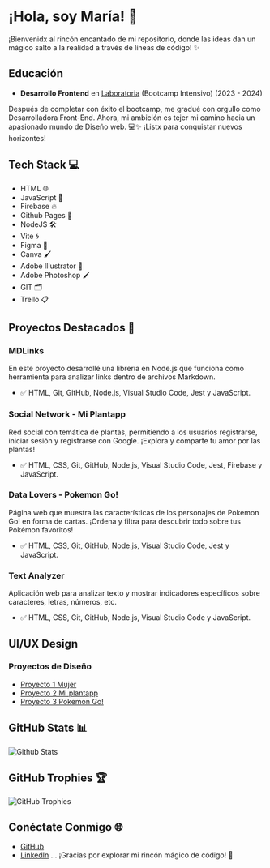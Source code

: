 # ¡Hola, soy María! 👋

¡Bienvenidx al rincón encantado de mi repositorio, donde las ideas dan un mágico salto a la realidad a través de líneas de código! ✨

## Educación
- **Desarrollo Frontend** en [Laboratoria](https://www.laboratoria.la/) (Bootcamp Intensivo) (2023 - 2024)

Después de completar con éxito el bootcamp, me gradué con orgullo como Desarrolladora Front-End. Ahora, mi ambición es tejer mi camino hacia un apasionado mundo de Diseño web. 💻✨ ¡Listx para conquistar nuevos horizontes!

## Tech Stack 💻
- HTML 🌐
-  JavaScript 🚀
-  Firebase 🔥
-  Github Pages 📄
-  NodeJS 🛠️
-  Vite 🌀
-  Figma 🎨
-  Canva 🖌️
-  Adobe Illustrator 🎨
- Adobe Photoshop 🖌️
-  GIT 🗂️
-  Trello 📋

  ## Proyectos Destacados 🚀
### MDLinks
En este proyecto desarrollé una librería en Node.js que funciona como herramienta para analizar links dentro de archivos Markdown.
- ✅ HTML, Git, GitHub, Node.js, Visual Studio Code, Jest y JavaScript.

### Social Network - Mi Plantapp
Red social con temática de plantas, permitiendo a los usuarios registrarse, iniciar sesión y registrarse con Google. ¡Explora y comparte tu amor por las plantas!
- ✅ HTML, CSS, Git, GitHub, Node.js, Visual Studio Code, Jest, Firebase y JavaScript.

### Data Lovers - Pokemon Go!
Página web que muestra las características de los personajes de Pokemon Go! en forma de cartas. ¡Ordena y filtra para descubrir todo sobre tus Pokémon favoritos!
- ✅ HTML, CSS, Git, GitHub, Node.js, Visual Studio Code, Jest y JavaScript.

### Text Analyzer
Aplicación web para analizar texto y mostrar indicadores específicos sobre caracteres, letras, números, etc.
- ✅ HTML, CSS, Git, GitHub, Node.js, Visual Studio Code y JavaScript.

## UI/UX Design
### Proyectos de Diseño
- [Proyecto 1 Mujer](https://www.figma.com/file/hyQV7Skr0fpHwILHZkA4WA/app-mujer?type=design&mode=design&t=pSghi9twoj9Qb9dn-1)
- [Proyecto 2 Mi plantapp](https://www.figma.com/file/cGOxmq6boCoUa18vaFHEA1/WhatsApp-Image-2023-05-03-at-10.15.47-AM?type=design&node-id=266%3A17&mode=design&t=pSghi9twoj9Qb9dn-1)
- [Proyecto 3 Pokemon Go!](https://www.figma.com/file/cGOxmq6boCoUa18vaFHEA1/WhatsApp-Image-2023-05-03-at-10.15.47-AM?type=design&node-id=219%3A2&mode=design&t=pSghi9twoj9Qb9dn-1)

## GitHub Stats 📊
![Github Stats](https://github-readme-stats.vercel.app/api?username=Mariasalcedo13&show_icons=true)

## GitHub Trophies 🏆
![GitHub Trophies](https://github-profile-trophy.vercel.app/?username=Mariasalcedo13)

## Conéctate Conmigo 🌐
- [GitHub](https://github.com/Mariasalcedo13)
- [LinkedIn](https://www.linkedin.com/in/maria-olga-salcedo-royero/)
...
¡Gracias por explorar mi rincón mágico de código! 🌟







